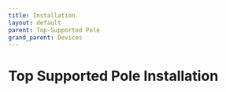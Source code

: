 ```yaml
---
title: Installation
layout: default
parent: Top-Supported Pole
grand_parent: Devices
---
```


# Top Supported Pole Installation
